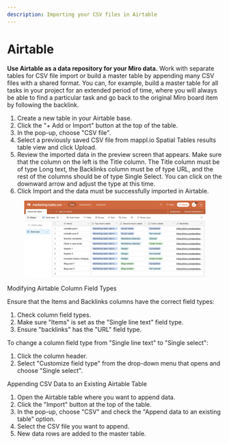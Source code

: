```yaml
---
description: Importing your CSV files in Airtable
---
```


# Airtable

**Use Airtable as a data repository for your Miro data.** Work with separate tables for CSV file import or build a master table by appending many CSV files with a shared format. You can, for example, build a master table for all tasks in your project for an extended period of time, where you will always be able to find a particular task and go back to the original Miro board item by following the backlink.

1. Create a new table in your Airtable base.
2. Click the "+ Add or Import" button at the top of the table.
3. In the pop-up, choose "CSV file".
4. Select a previously saved CSV file from mappl.io Spatial Tables results table view and click Upload.
5. Review the imported data in the preview screen that appears. Make sure that the column on the left is the Title column. The Title column must be of type Long text, the Backlinks column must be of type URL, and the rest of the columns should be of type Single Select. You can click on the downward arrow and adjust the type at this time.&#x20;
6. Click Import and the data must be successfully imported in Airtable.

<figure><img src="../.gitbook/assets/Export_Airtable_01.png" alt=""><figcaption></figcaption></figure>

Modifying Airtable Column Field Types

Ensure that the Items and Backlinks columns have the correct field types:

1. Check column field types.
2. Make sure "Items" is set as the "Single line text" field type.
3. Ensure "backlinks" has the "URL" field type.

To change a column field type from "Single line text" to "Single select":

1. Click the column header.
2. Select "Customize field type" from the drop-down menu that opens and choose "Single select".

Appending CSV Data to an Existing Airtable Table

1. Open the Airtable table where you want to append data.
2. Click the "Import" button at the top of the table.
3. In the pop-up, choose "CSV" and check the "Append data to an existing table" option.
4. Select the CSV file you want to append.
5. New data rows are added to the master table.
